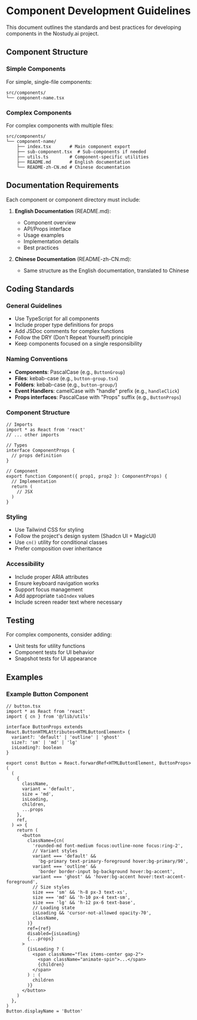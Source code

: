 # Component Development Guidelines

This document outlines the standards and best practices for developing components in the Nostudy.ai project.

## Component Structure

### Simple Components

For simple, single-file components:

```
src/components/
└── component-name.tsx
```

### Complex Components

For complex components with multiple files:

```
src/components/
└── component-name/
    ├── index.tsx       # Main component export
    ├── sub-component.tsx  # Sub-components if needed
    ├── utils.ts        # Component-specific utilities
    ├── README.md       # English documentation
    └── README-zh-CN.md # Chinese documentation
```

## Documentation Requirements

Each component or component directory must include:

1. **English Documentation** (README.md):

   - Component overview
   - API/Props interface
   - Usage examples
   - Implementation details
   - Best practices

2. **Chinese Documentation** (README-zh-CN.md):
   - Same structure as the English documentation, translated to Chinese

## Coding Standards

### General Guidelines

- Use TypeScript for all components
- Include proper type definitions for props
- Add JSDoc comments for complex functions
- Follow the DRY (Don't Repeat Yourself) principle
- Keep components focused on a single responsibility

### Naming Conventions

- **Components**: PascalCase (e.g., `ButtonGroup`)
- **Files**: kebab-case (e.g., `button-group.tsx`)
- **Folders**: kebab-case (e.g., `button-group/`)
- **Event Handlers**: camelCase with "handle" prefix (e.g., `handleClick`)
- **Props interfaces**: PascalCase with "Props" suffix (e.g., `ButtonProps`)

### Component Structure

```tsx
// Imports
import * as React from 'react'
// ... other imports

// Types
interface ComponentProps {
  // props definition
}

// Component
export function Component({ prop1, prop2 }: ComponentProps) {
  // Implementation
  return (
    // JSX
  )
}
```

### Styling

- Use Tailwind CSS for styling
- Follow the project's design system (Shadcn UI + MagicUI)
- Use `cn()` utility for conditional classes
- Prefer composition over inheritance

### Accessibility

- Include proper ARIA attributes
- Ensure keyboard navigation works
- Support focus management
- Add appropriate `tabIndex` values
- Include screen reader text where necessary

## Testing

For complex components, consider adding:

- Unit tests for utility functions
- Component tests for UI behavior
- Snapshot tests for UI appearance

## Examples

### Example Button Component

```tsx
// button.tsx
import * as React from 'react'
import { cn } from '@/lib/utils'

interface ButtonProps extends React.ButtonHTMLAttributes<HTMLButtonElement> {
  variant?: 'default' | 'outline' | 'ghost'
  size?: 'sm' | 'md' | 'lg'
  isLoading?: boolean
}

export const Button = React.forwardRef<HTMLButtonElement, ButtonProps>(
  (
    {
      className,
      variant = 'default',
      size = 'md',
      isLoading,
      children,
      ...props
    },
    ref,
  ) => {
    return (
      <button
        className={cn(
          'rounded-md font-medium focus:outline-none focus:ring-2',
          // Variant styles
          variant === 'default' &&
            'bg-primary text-primary-foreground hover:bg-primary/90',
          variant === 'outline' &&
            'border border-input bg-background hover:bg-accent',
          variant === 'ghost' && 'hover:bg-accent hover:text-accent-foreground',
          // Size styles
          size === 'sm' && 'h-8 px-3 text-xs',
          size === 'md' && 'h-10 px-4 text-sm',
          size === 'lg' && 'h-12 px-6 text-base',
          // Loading state
          isLoading && 'cursor-not-allowed opacity-70',
          className,
        )}
        ref={ref}
        disabled={isLoading}
        {...props}
      >
        {isLoading ? (
          <span className="flex items-center gap-2">
            <span className="animate-spin">...</span>
            {children}
          </span>
        ) : (
          children
        )}
      </button>
    )
  },
)
Button.displayName = 'Button'
```
